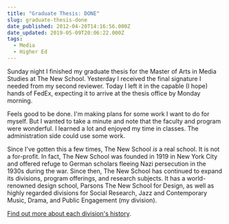 ```yaml
---
title: "Graduate Thesis: DONE"
slug: graduate-thesis-done
date_published: 2012-04-20T14:16:56.000Z
date_updated: 2019-05-09T20:06:22.000Z
tags:
  - Media
  - Higher Ed
---
```


Sunday night I finished my graduate thesis for the Master of Arts in Media Studies at The New School. Yesterday I received the final signature I needed from my second reviewer. Today I left it in the capable (I hope) hands of FedEx, expecting it to arrive at the thesis office by Monday morning.

Feels good to be done. I'm making plans for some work I want to do for myself. But I wanted to take a minute and note that the faculty and program were wonderful. I learned a lot and enjoyed my time in classes. The administration side could use some work.

Since I've gotten this a few times, The New School *is* a real school. It is not a for-profit. In fact, The New School was founded in 1919 in New York City and offered refuge to German scholars fleeing Nazi persecution in the 1930s during the war. Since then, The New School has continued to expand its divisions, program offerings, and research subjects. It has a world-renowned design school, Parsons The New School for Design, as well as highly regarded divisions for Social Research, Jazz and Contemporary Music, Drama, and Public Engagement (my division).

[Find out more about each division's history](http://www.newschool.edu/history.aspx).
